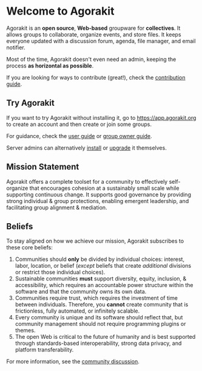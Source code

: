 # Welcome to Agorakit

Agorakit is an **open source**, **Web-based** groupware for **collectives**. It allows groups to collaborate, organize events, and store files. It keeps everyone updated with a discussion forum, agenda, file manager, and email notifier.

Most of the time, Agorakit doesn't even need an admin, keeping the process **as horizontal as possible**.

If you are looking for ways to contribute (great!), check the [contribution guide](contribute.md).

## Try Agorakit
If you want to try Agorakit without installing it, go to <https://app.agorakit.org> to create an account and then create or join some groups.

For guidance, check the [user guide](usage.md) or [group owner guide](group.md).

Server admins can alternatively [install](install.md) or [upgrade](upgrade.md) it themselves.

## Mission Statement
Agorakit offers a complete toolset for a community to effectively self-organize that encourages cohesion at a sustainably small scale while supporting continuous change. It supports good governance by providing strong individual & group protections, enabling emergent leadership, and facilitating group alignment & mediation.

## Beliefs
To stay aligned on how we achieve our mission, Agorakit subscribes to these core beliefs:

1. Communities should **only** be divided by individual choices: interest, labor, location, or belief (_except_ beliefs that create _additional_ divisions or restrict those individual choices).
2. Sustainable communities **must** support diversity, equity, inclusion, & accessibility, which requires an accountable power structure within the software and that the community owns its own data.
3. Communities require trust, which requires the investment of time between individuals. Therefore, you **cannot** create community that is frictionless, fully automated, or infinitely scalable.
4. Every community is unique and its software should reflect that, but community management should not require programming plugins or themes.
5. The open Web is critical to the future of humanity and is best supported through standards-based interoperability, strong data privacy, and platform transferability.

For more information, see the [community discussion](https://app.agorakit.org/groups/2014/discussions/18471).